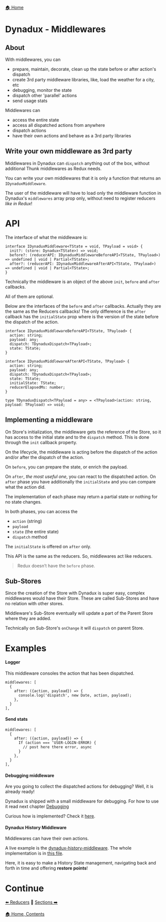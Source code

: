 [🏠 Home](../README.md)

# Dynadux - Middlewares

## About

With middlewares, you can
- prepare, maintain, decorate, clean up the state before or after action's dispatch
- create 3rd party middleware libraries, like, load the weather for a city, etc
- debugging, monitor the state
- dispatch other 'parallel' actions
- send usage stats

Middlewares can
- access the entire state
- access all dispatched actions from anywhere
- dispatch actions
- have their own actions and behave as a 3rd party libraries

## Write your own middleware as 3rd party

Middlewares in Dynadux can `dispatch` anything out of the box, without additional Thunk middlewares as Redux needs. 

You can write your own middlewares that it is only a function that returns an `IDynaduxMiddleware`.

The user of the middleware will have to load only the middleware function in Dynadux's `middlewares` array prop only, without need to register reducers _like in Redux_!

# API
The interface of what the middleware is:
```
interface IDynaduxMiddleware<TState = void, TPayload = void> {
  init?: (store: Dynadux<TState>) => void;
  before?: (reducerAPI: IDynaduxMiddlewareBeforeAPI<TState, TPayload>) => undefined | void | Partial<TState>;
  after?: (reducerAPI: IDynaduxMiddlewareAfterAPI<TState, TPayload>) => undefined | void | Partial<TState>;
}
```
Technically the middleware is an object of the above `init`, `before` and `after` callbacks.

All of them are optional.

Below are the interfaces of the `before` and `after` callbacks. Actually they are the same as the Reducers callbacks! 
The only difference is the `after` callback has the `initialState` prop where is the version of the state before the dispatch of the action.
```
interface IDynaduxMiddlewareBeforeAPI<TState, TPayload> {
  action: string;
  payload: any;
  dispatch: TDynaduxDispatch<TPayload>;
  state: TState;
}

interface IDynaduxMiddlewareAfterAPI<TState, TPayload> {
  action: string;
  payload: any;
  dispatch: TDynaduxDispatch<TPayload>;
  state: TState;
  initialState: TState;
  reducerElapsedMs: number;
}

type TDynaduxDispatch<TPayload = any> = <TPayload>(action: string, payload: TPayload) => void;
```

## Implementing a middleware

On Store's initialization, the middleware gets the reference of the Store, 
so it has access to the initial state and to the `dispatch` method. 
This is done through the `init` callback property.  

On the lifecycle, the middleware is acting before the dispatch of the action and/or after the dispatch of the action.

On `before`, you can prepare the state, or enrich the payload.

On `after`, _the most useful one_, you can react to the dispatched action. 
On `after` phase you have additionally the `initialState` and you can compare what the action did. 

The implementation of each phase may return a partial state or nothing for no state changes.

In both phases, you can access the 
- `action` (string)
- `payload`
- `state` (the entire state)
- `dispatch` method

The `initialState` is offered on `after` only.

This API is the same as the reducers. 
So, middlewares act like reducers. 

> Redux doesn’t have the `before` phase.

## Sub-Stores

Since the creation of the Store with Dynadux is super easy, complex middlewares would have their Store.
These are called Sub-Stores and have no relation with other stores. 

Middleware's Sub-Store eventually will update a part of the Parent Store where they are added. 

Technically on Sub-Store's `onChange` it will `dispatch` on parent Store.

# Examples

#### Logger

This middleware consoles the action that has been dispatched.
```
middlewares: [
  {
    after: ({action, payload}) => {
      console.log('dispatch', new Date, action, payload);
    },
  }
],

```

#### Send stats

```
middlewares: [
  {
    after: ({action, payload}) => {
      If (action === ‘USER-LOGIN-ERROR) {
        // post here there error, async
      }
    },
  }
],

```
#### Debugging middleware

Are you going to collect the dispatched actions for debugging? Well, it is already ready!

Dynadux is shipped with a small middleware for debugging. For how to use it read next chapter [Debugging](./Debugging.md)

Curious how is implemented? Check it [here](https://github.com/aneldev/dynadux/blob/master/src/middlewares/dynaduxDebugMiddleware.ts).

#### Dynadux History Middleware

Middlewares can have their own actions.

A live example is the [dynadux-history-middleware](https://github.com/aneldev/dynadux-history-middleware). 
The whole implementation is in [this file](https://github.com/aneldev/dynadux-history-middleware/blob/master/src/dynaduxHistoryMiddleware.ts).

Here, it is easy to make a History State management, navigating back and forth in time and offering **restore points**!

# Continue

[⬅️ Reducers](../README.md) 🔶 [Sections ➡️](./Sections.md) 

[🏠 Home, Contents](../README.md#table-of-contents)

